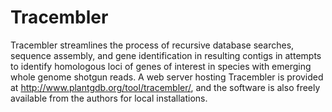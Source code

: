 # Tracembler

Tracembler streamlines the process of recursive database searches, sequence assembly, and gene identification in resulting contigs in attempts to identify homologous loci of genes of interest in species with emerging whole genome shotgun reads. A web server hosting Tracembler is provided at http://www.plantgdb.org/tool/tracembler/, and the software is also freely available from the authors for local installations.
